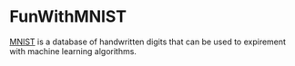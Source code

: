 # FunWithMNIST

[MNIST](http://yann.lecun.com/exdb/mnist/) is a database of handwritten digits that can be used to expirement with machine learning algorithms.
